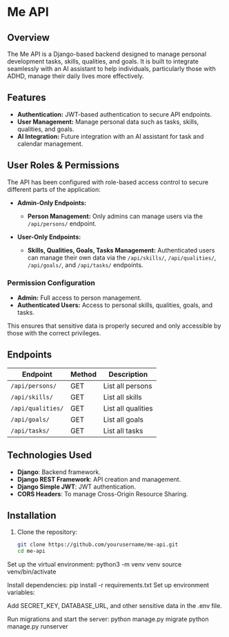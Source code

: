 # Me API

## Overview
The Me API is a Django-based backend designed to manage personal development tasks, skills, qualities, and goals. It is built to integrate seamlessly with an AI assistant to help individuals, particularly those with ADHD, manage their daily lives more effectively.

## Features
- **Authentication:** JWT-based authentication to secure API endpoints.
- **User Management:** Manage personal data such as tasks, skills, qualities, and goals.
- **AI Integration:** Future integration with an AI assistant for task and calendar management.

## User Roles & Permissions

The API has been configured with role-based access control to secure different parts of the application:

- **Admin-Only Endpoints:**
  - **Person Management:** Only admins can manage users via the `/api/persons/` endpoint.
  
- **User-Only Endpoints:**
  - **Skills, Qualities, Goals, Tasks Management:** Authenticated users can manage their own data via the `/api/skills/`, `/api/qualities/`, `/api/goals/`, and `/api/tasks/` endpoints.

### Permission Configuration

- **Admin:** Full access to person management.
- **Authenticated Users:** Access to personal skills, qualities, goals, and tasks.

This ensures that sensitive data is properly secured and only accessible by those with the correct privileges.

## Endpoints
| Endpoint        | Method | Description                  |
|-----------------|--------|------------------------------|
| `/api/persons/` | GET    | List all persons             |
| `/api/skills/`  | GET    | List all skills              |
| `/api/qualities/` | GET  | List all qualities           |
| `/api/goals/`   | GET    | List all goals               |
| `/api/tasks/`   | GET    | List all tasks               |

## Technologies Used
- **Django**: Backend framework.
- **Django REST Framework**: API creation and management.
- **Django Simple JWT**: JWT authentication.
- **CORS Headers**: To manage Cross-Origin Resource Sharing.

## Installation
1. Clone the repository:
   ```bash
   git clone https://github.com/yourusername/me-api.git
   cd me-api


Set up the virtual environment:
python3 -m venv venv
source venv/bin/activate


Install dependencies:
pip install -r requirements.txt
Set up environment variables:

Add SECRET_KEY, DATABASE_URL, and other sensitive data in the .env file.

Run migrations and start the server:
python manage.py migrate
python manage.py runserver
